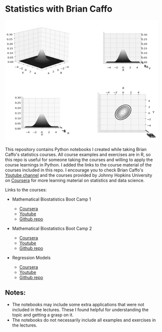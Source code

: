 # Statistics with Brian Caffo

<img src="https://github.com/YZouzou/ML-Topics-Intro/blob/main/images/Gaussian%20Distribution.png" width="800" height="400">


This repository contains Python notebooks I created while taking Brian Caffo's statistics courses. All course examples and exercises are in R, so this repo is useful for someone taking the courses and willing to apply the course learnings in Python. I added the links to the course material of the courses included in this repo. I encourage you to check Brian Caffo's [Youtube channel](https://www.youtube.com/c/BrianCaffo/playlists) and the courses provided by Johnny Hopkins University on [Coursera](https://www.coursera.org/) for more learning material on statistics and data science.

Links to the courses:
* Mathematical Biostatistics Boot Camp 1
    * [Coursera](https://www.coursera.org/learn/biostatistics)
    * [Youtube](https://www.youtube.com/playlist?list=PLpl-gQkQivXhk6qSyiNj51qamjAtZISJ-)
    * [Github repo](https://github.com/bcaffo/Caffo-Coursera)
    
* Mathematical Biostatistics Boot Camp 2
    * [Coursera](https://www.coursera.org/learn/biostatistics-2)
    * [Youtube](https://www.youtube.com/playlist?list=PLpl-gQkQivXhwOsKPQ4fbCBYOWjvdzrSM)
    * [Github repo](https://github.com/bcaffo/MathematicsBiostatisticsBootCamp2)
    
* Regression Models
    * [Coursera](https://www.coursera.org/learn/regression-models)
    * [Youtube](https://www.youtube.com/playlist?list=PLpl-gQkQivXjqHAJd2t-J_One_fYE55tC)
    * [Github repo](https://github.com/bcaffo/courses/tree/master/07_RegressionModels)
 
 
## Notes:
* The notebooks may include some extra applications that were not included in the lectures. These I found helpful for understanding the topic and getting a grasp on it.
* The notebooks do not necessarily include all examples and exercises in the lectures.
